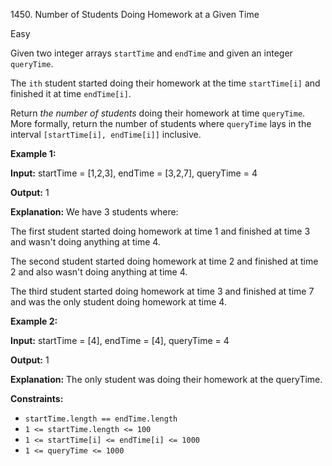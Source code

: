 1450\. Number of Students Doing Homework at a Given Time

Easy

Given two integer arrays `startTime` and `endTime` and given an integer `queryTime`.

The `ith` student started doing their homework at the time `startTime[i]` and finished it at time `endTime[i]`.

Return _the number of students_ doing their homework at time `queryTime`. More formally, return the number of students where `queryTime` lays in the interval `[startTime[i], endTime[i]]` inclusive.

**Example 1:**

**Input:** startTime = [1,2,3], endTime = [3,2,7], queryTime = 4

**Output:** 1

**Explanation:** We have 3 students where: 

The first student started doing homework at time 1 and finished at time 3 and wasn't doing anything at time 4. 

The second student started doing homework at time 2 and finished at time 2 and also wasn't doing anything at time 4. 

The third student started doing homework at time 3 and finished at time 7 and was the only student doing homework at time 4.

**Example 2:**

**Input:** startTime = [4], endTime = [4], queryTime = 4

**Output:** 1

**Explanation:** The only student was doing their homework at the queryTime.

**Constraints:**

*   `startTime.length == endTime.length`
*   `1 <= startTime.length <= 100`
*   `1 <= startTime[i] <= endTime[i] <= 1000`
*   `1 <= queryTime <= 1000`